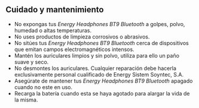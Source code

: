 ## Cuidado y mantenimiento

* No expongas tus *Energy Headphones BT9 Bluetooth* a golpes, polvo, humedad o altas temperaturas.
* No uses productos de limpieza corrosivos o abrasivos.
* No sitúes tus *Energy Headphones BT9 Bluetooth* cerca de dispositivos que emitan campos electromagnéticos intensos.
* Mantén los auriculares limpios y sin polvo, utiliza para ello un paño suave y seco.
* No desmontes los auriculares. Cualquier reparación debe hacerla exclusivamente personal cualificado de Energy Sistem Soyntec, S.A.
* Asegúrate de mantener tus *Energy Headphones BT9 Bluetooth* apagado cuando no este en uso.
* Recarga la batería cuando esta se haya agotado para alargar la vida de la misma.
